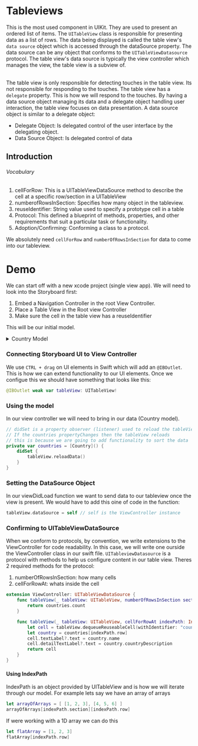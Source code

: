 # Tableviews
This is the most used component in UIKit. They are used to present an ordered list of items. The ```UITableView``` class is responsible for presenting data as a list of rows. The data being displayed is called the table view's ```data source``` object which is accessed through the dataSource property. The data source can be any object that conforms to the ```UITableViewDatasource``` protocol. The table view's data source is typically the view controller which manages the view, the table view is a subview of. <br></br>

The table view is only responsible for detecting touches in the table view. Its not responsible for responding to the touches. The table view has a ```delegate``` property. This is how we will respond to the touches. By having a data source object managing its data and a delegate object handling user interaction, the table view focuses on data presentation. A data source object is similar to a delegate object:
<ul>
    <li>Delegate Object: Is delegated control of the user interface by the delegating object.</li>
    <li>Data Source Object: Is delegated control of data</li>
</ul>



## Introduction
###### Vocabulary
<ol>
    <li>cellForRow: This is a UITableViewDataSource method to describe the cell at a specific row/section in a UITableView</li>
    <li>numberofRowsInSection: Specifies how many object in the tableview.</li>
    <li>reuseIdentifier: String value used to specify a prototype cell in a table</li>
    <li>Protocol: This defined a blueprint of methods, properties, and other requirements that suit a particular task or functionality.</li>
    <li>Adoption/Confirming: Conforming a class to a protocol. </li>
</ol>

We absolutely need ```cellForRow``` and ```numberOfRowsInSection``` for data to come into our tableview. 

# Demo
We can start off with a new xcode project (single view app). We will need to look into the Storyboard first:
<ol>
    <li>Embed a Navigation Controller in the root View Controller.</li>
    <li>Place a Table View in the Root view Controller</li>
    <li>Make sure the cell in the table view has a reuseIdentifier</li>
</ol>

This will be our initial model.

<details>
<summary>Country Model</summary>

```swift

struct Country {
  let name: String
  let countryDescription: String
  let continent: String
  let countryCode: String
  
  // Country.countries
  static let countries = [
    Country(name: "Saint Lucia", countryDescription: "Tropical 🏝 paradise. Known as Helen of the West. Only drive-in volcano. National dish is green banana and salt fish. ", continent: "North America", countryCode: "LC"),
    Country(name: "Colombia", countryDescription: "Historically troubled with natural beauty. Known for coffee (you’re welcome), ", continent: "South America", countryCode: "CO"),
    Country(name: "Jamaica", countryDescription: "West Indian/Caribbean utopia. Origin of Reggae/Dancehall.  Birthplace of Bob Marley & Vybz Kartel. Know for cuisine choices such as ackee & salt fish, jerk everything, and mango’s", continent: "North America", countryCode: "JM"),
    Country(name: "Bangladesh", countryDescription: "It’s hot.  Evidently the national dish is Hilsa Curry (hilsa is a fish).  But she likes tilapia. Muslin originally came from Bangladesh too. ", continent: "Asia", countryCode: "BD"),
    Country(name: "United States", countryDescription: "Known as Land of the free! The American dream. Our national dish are hamburgers ( originally made from a Hamburg steak) ", continent: "North America", countryCode: "US"),
    Country(name: "India", countryDescription: "Tropical country, very culturally diverse and curry is very popular there", continent: "Asia", countryCode: "IN"),
    Country(name: "Ukraine", countryDescription: "Country in Eastern Europe with wonderful climate (full four seasons). Known for its tasty food (national dish is Borsch with pampushki (garlic bread)) and cozy stylish cafes.", continent: "Europe", countryCode: "UA"),
    Country(name: "Dominican Republic", countryDescription: "Invented Mangu. Hot. Dominican Republic is the second largest and most diverse Caribbean country, situated just two hours south of Miami, less than four hours from New York and eight hours from most European cities. Known for our warm and hospitable people, Dominican Republic is a destination like no other, featuring astounding nature, intriguing history and rich culture.", continent: "North America", countryCode: "DO"),
    Country(name: "Nepal", countryDescription: "Landlocked country, Hinduism and Buddhism are the two main religion. Cows are sacred and cant be kill. Known for Mt. Everest.", continent: "Asia", countryCode: "NP"),
    Country(name: "Ecuador", countryDescription: "City in Southern Ecuador. Known for hand crafted Panama hats :womans_hat:(and other things I can't remember...)", continent: "South America", countryCode: "EC"),
    Country(name: "Nigeria", countryDescription: "The home of Afro-beat. A true motherland.  The National dish is Jollof Rice which is known for being very spicy and can be filled with meat , chicken , or shrimp (just to name a few).", continent: "Africa", countryCode: "NG"),
    Country(name: "Dominica", countryDescription: "Dominica is a small island in the West Indies with a population of just under 75,000 people. One of it's national dances is the the Bele, a dance that displays it's national wear.", continent: "North America", countryCode: "DM"),
    Country(name: "Mexico", countryDescription: "One of North America's biggest countries, known for its great tasting spices and food and hard working people", continent: "North America", countryCode: "MX"),
    Country(name: "Russia", countryDescription: "Largest country in the world. It shares borders with 14 countries and has 9 time zones. Russia won World War 2. National dish is Vodka.", continent: "Europe", countryCode: "RU"),
    Country(name: "Martinique", countryDescription: "Martinique is a rugged Caribbean island that’s part of the Lesser Antilles. An overseas region of France, its culture reflects a distinctive blend of French and West Indian influences. Its largest town, Fort-de-France, features steep hills, narrow streets and La Savane, a garden bordered by shops and cafes. In the garden is a statue of island native Joséphine de Beauharnais, first wife of Napoleon Bonaparte.", continent: "North America", countryCode: "MQ"),
  ]
}
```
</details>

### Connecting Storyboard UI to View Controller
We use ```CTRL + drag``` on UI elements in Swift which will add an ```@IBOutlet```. This is how we can extend functionality to our UI elements. Once we configue this we should have something that looks like this: 
```swift
@IBOutlet weak var tableView: UITableView!
```

### Using the model

In our view controller we will need to bring in our data (Country model).
```swift
// didSet is a property observer (listener) used to reload the tableView. 
// If the countries propertyChanges then the tableView reloads
// this is because we are going to add functionality to sort the data
private var countries = [Country]() {
    didSet {
        tableView.reloadData()
    }
}
```

### Setting the DataSource Object
In our viewDidLoad function we want to send data to our tableview once the view is present. We would have to add this oine of code in the function:
```swift
tableView.dataSource = self // self is the ViewController instance
```

### Confirming to UITableViewDataSource
When we conform to protocols, by convention, we write extensions to the ViewController for code readability. In this case, we will write one ourside the ViewController class in our swift file. ```UITableviewDatasource``` is a protocol with methods to help us configure content in our table view. Theres 2 required methods for the protocol:
<ol>
    <li>numberOfRowsInSection: how many cells</li>
    <li>cellForRowAt: whats inside the cell</li>
</ol>

```swift
extension ViewController: UITableViewDataSource {
    func tableView(_ tableView: UITableView, numberOfRowsInSection section: Int) -> Int {
        return countries.count
    }

    func tableView(_ tableView: UITableView, cellForRowAt indexPath: IndexPath) -> UITableViewCell {
        let cell = tableView.dequeueReuseableCell(withIdentifier: "countryCell", for: indexPath)
        let country = countries[indexPath.row]
        cell.textLabel?.text = country.name
        cell.detailTextLabel?.text = country.countryDescription
        return cell
    }
}
```

#### Using IndexPath
IndexPath is an object provided by UITableView and is how we will iterate through our model. For example lets say we have an array of arrays
```swift
let arrayOfArrays = [ [1, 2, 3], [4, 5, 6] ] 
arrayOfArrays[indexPath.section][indexPath.row]
```
If were working with a 1D array we can do this
```swift
let flatArray = [1, 2, 3]
flatArray[indexPath.row]
```

